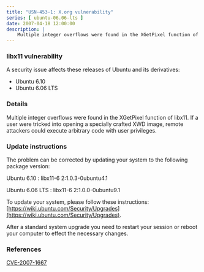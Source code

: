 ```yaml
---
title: "USN-453-1: X.org vulnerability"
series: [ ubuntu-06.06-lts ]
date: 2007-04-18 12:00:00
description: |
    Multiple integer overflows were found in the XGetPixel function of  libx11.  If a user were tricked into opening a specially crafted XWD  image, remote attackers could execute arbitrary code with user  privileges.
--- 
```

 
### libx11 vulnerability

A security issue affects these releases of Ubuntu and its derivatives:

* Ubuntu 6.10
* Ubuntu 6.06 LTS

### Details

Multiple integer overflows were found in the XGetPixel function of libx11. If a user were tricked into opening a specially crafted XWD image, remote attackers could execute arbitrary code with user privileges.

### Update instructions

The problem can be corrected by updating your system to the following package version:

Ubuntu 6.10
 : libx11-6 <span>2:1.0.3-0ubuntu4.1</span>

Ubuntu 6.06 LTS
 : libx11-6 <span>2:1.0.0-0ubuntu9.1</span>

To update your system, please follow these instructions: [https://wiki.ubuntu.com/Security/Upgrades](https://wiki.ubuntu.com/Security/Upgrades).

After a standard system upgrade you need to restart your session or reboot your computer to effect the necessary changes.

### References

 [CVE-2007-1667](http://people.ubuntu.com/~ubuntu-security/cve/CVE-2007-1667)
 
